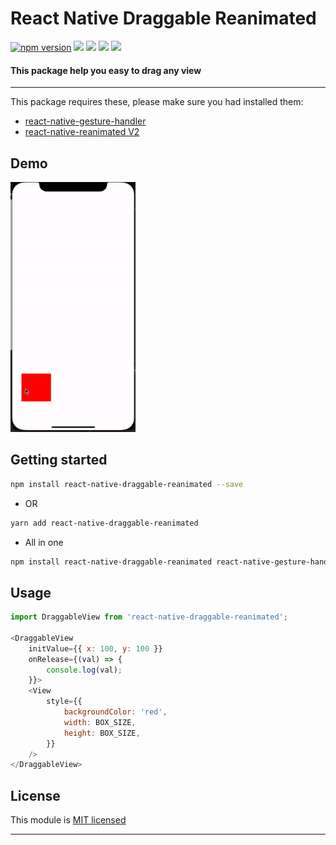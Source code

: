 
# React Native Draggable Reanimated
[![npm version](https://badge.fury.io/js/react-native-draggable-reanimated.svg)](https://badge.fury.io/js/react-native-draggable-reanimated) ![](https://img.shields.io/github/issues/minhchienwikipedia/react-native-draggable-reanimated.svg) ![](https://img.shields.io/github/forks/minhchienwikipedia/react-native-draggable-reanimated.svg) ![](https://img.shields.io/github/stars/minhchienwikipedia/react-native-draggable-reanimated.svg) ![](https://img.shields.io/github/license/minhchienwikipedia/react-native-draggable-reanimated.svg)
#### This package help you easy to drag any view

---
This package requires these, please make sure you had installed them:
- [react-native-gesture-handler](https://github.com/software-mansion/react-native-gesture-handler)
- [react-native-reanimated V2](https://github.com/software-mansion/react-native-reanimated)

## Demo
<img src="./demo.gif" data-canonical-src="./demo.gif" width="200" height="400" />


## Getting started

```sh
npm install react-native-draggable-reanimated --save
```

- OR

```sh
yarn add react-native-draggable-reanimated
```

- All in one

```sh
npm install react-native-draggable-reanimated react-native-gesture-handler react-native-reanimated --save && cd ios && pod install
```

## Usage
```javascript
import DraggableView from 'react-native-draggable-reanimated';

<DraggableView
	initValue={{ x: 100, y: 100 }}
	onRelease={(val) => {
		console.log(val);
	}}>
	<View
		style={{
			backgroundColor: 'red',
			width: BOX_SIZE,
			height: BOX_SIZE,
		}}
	/>
</DraggableView>

```




## License

This module is [MIT licensed](./LICENSE)

---
  
